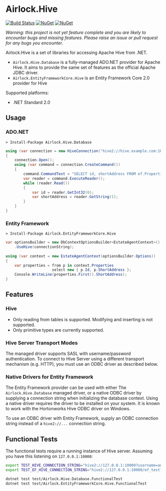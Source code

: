 Airlock.Hive
============

[![Build Status](https://travis-ci.org/SamuelFisher/Airlock.Hive.svg?branch=master)](https://travis-ci.org/SamuelFisher/Airlock.Hive)
[![NuGet](https://img.shields.io/nuget/v/Airlock.Hive.Database.svg)](https://www.nuget.org/packages/Airlock.Hive.Database)
[![NuGet](https://img.shields.io/nuget/v/Airlock.EntityFrameworkCore.Hive.svg)](https://www.nuget.org/packages/Airlock.EntityFrameworkCore.Hive)

_Warning: this project is not yet feature complete and you are likely to
encounter bugs and missing features. Please raise an issue or pull request
for any bugs you encounter._

Airlock.Hive is a set of libraries for accessing Apache Hive from .NET.

- `Airlock.Hive.Database` is a fully-managed ADO.NET provider for Apache Hive.
It aims to provide the same set of features as the official Apache JDBC driver.
- `Airlock.EntityFrameworkCore.Hive` is an Entity Framework Core 2.0 provider
for Hive

Supported platforms:

- .NET Standard 2.0

## Usage

### ADO.NET

```
> Install-Package Airlock.Hive.Database
```

```csharp
using (var connection = new HiveConnection("hive2://hive.example.com:10000?username=username&password=password"))
{
    connection.Open();
    using (var command = connection.CreateCommand())
    {
        command.CommandText = "SELECT id, shortAddress FROM ef.Properties";
        var reader = command.ExecuteReader();
        while (reader.Read())
        {
            var id = reader.GetInt32(0);
            var shortAddress = reader.GetString(1);
        }
    }
}
```

### Entity Framework

```
> Install-Package Airlock.EntityFrameworkCore.Hive
```

```csharp
var optionsBuilder = new DbContextOptionsBuilder<EstateAgentContext>()
    .UseHive(connectionString);
 
using (var context = new EstateAgentContext(optionsBuilder.Options))
{
    var properties = from p in context.Properties
                     select new { p.Id, p.ShortAddress };
    Console.WriteLine(properties.First().ShortAddress);
}
```

## Features

### Hive

- Only reading from tables is supported. Modifying and inserting is not supported.
- Only primitive types are currently supported.

### Hive Server Transport Modes

The managed driver supports SASL with username/password authentication. To
connect to Hive Server using a different transport mechanism (e.g. HTTP), you
must use an ODBC driver as described below.

### Native Drivers for Entity Framework

The Entity Framework provider can be used with either The
`Airlock.Hive.Database` managed driver, or a native ODBC driver by supplying
a connection string when initializing the database context. Using a native
driver requires the driver to be installed on your system. It is known to work
with the Hortonworks Hive ODBC driver on Windows.

To use an ODBC driver with Entity Framework, supply an ODBC connection string
instead of a `hive2://...` connection string.

## Functional Tests

The functional tests require a running instance of Hive server. Assuming you
have this listening on `127.0.0.1:10000`:

```bash
export TEST_HIVE_CONNECTION_STRING="hive2://127.0.0.1:10000?username=anonymous&password=anonymous"
export TEST_EF_HIVE_CONNECTION_STRING="hive2://127.0.0.1:10000/ef_test?username=anonymous&password=anonymous"

dotnet test test/Airlock.Hive.Database.FunctionalTest
dotnet test test/Airlock.EntityFrameworkCore.Hive.FunctionalTest
```
